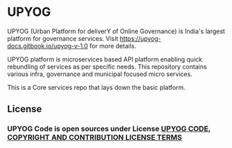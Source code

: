 # UPYOG

UPYOG (Urban Platform for deliverY of Online Governance) is India's largest platform for governance services. Visit https://upyog-docs.gitbook.io/upyog-v-1.0 for more details.

UPYOG platform is microservices based API platform enabling quick rebundling of services as per specific needs. This repository contains various infra, governance and municipal focused micro services.

This is a Core services repo that lays down the basic platform.

## License
### UPYOG Code is open sources under License [UPYOG CODE, COPYRIGHT AND CONTRIBUTION LICENSE TERMS](https://upyog.niua.org/employee/Upyog%20Code%20and%20Copyright%20License_v1.pdf)



